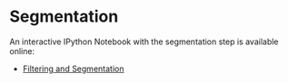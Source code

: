 # Segmentation

An interactive IPython Notebook with the segmentation step
is available online:

  - [Filtering and Segmentation](http://nbviewer.ipython.org/gist/pablodecm/5cc4233bb5467c433cfd/filtering_and_segmentation.ipynb)

